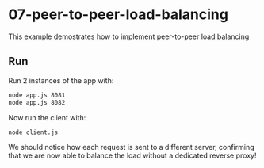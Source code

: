 # 07-peer-to-peer-load-balancing

This example demostrates how to implement peer-to-peer load balancing


## Run

Run 2 instances of the app with:

```bash
node app.js 8081
node app.js 8082
```

Now run the client with:

```bash
node client.js
```

We should notice how each request is sent to a different server, confirming that we are now able to balance the load without a dedicated reverse proxy!
